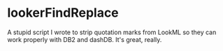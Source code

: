 # lookerFindReplace

A stupid script I wrote to strip quotation marks from LookML so they can work properly with DB2 and dashDB. It's great, really.

